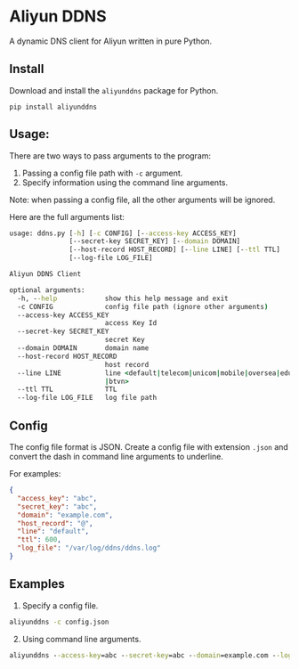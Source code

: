 # Aliyun DDNS
A dynamic DNS client for Aliyun written in pure Python.

## Install
Download and install the `aliyunddns` package for Python.
```
pip install aliyunddns
```
## Usage:
There are two ways to pass arguments to the program:
1. Passing a config file path with `-c` argument.
2. Specify information using the command line arguments.

Note: when passing a config file, all the other arguments will be ignored.

Here are the full arguments list:
```cmd
usage: ddns.py [-h] [-c CONFIG] [--access-key ACCESS_KEY]
               [--secret-key SECRET_KEY] [--domain DOMAIN]
               [--host-record HOST_RECORD] [--line LINE] [--ttl TTL]
               [--log-file LOG_FILE]

Aliyun DDNS Client

optional arguments:
  -h, --help            show this help message and exit
  -c CONFIG             config file path (ignore other arguments)
  --access-key ACCESS_KEY
                        access Key Id
  --secret-key SECRET_KEY
                        secret Key
  --domain DOMAIN       domain name
  --host-record HOST_RECORD
                        host record
  --line LINE           line <default|telecom|unicom|mobile|oversea|edu|drpeng
                        |btvn>
  --ttl TTL             TTL
  --log-file LOG_FILE   log file path
```
## Config
The config file format is JSON. Create a config file with extension `.json` and convert the dash in command line arguments to underline.

For examples:
```json
{
  "access_key": "abc",
  "secret_key": "abc",
  "domain": "example.com",
  "host_record": "@",
  "line": "default",
  "ttl": 600,
  "log_file": "/var/log/ddns/ddns.log"
}
```

## Examples
1. Specify a config file.
```cmd
aliyunddns -c config.json
```
2. Using command line arguments.
```cmd
aliyunddns --access-key=abc --secret-key=abc --domain=example.com --log-file=/var/log/ddns/ddns.log
```
